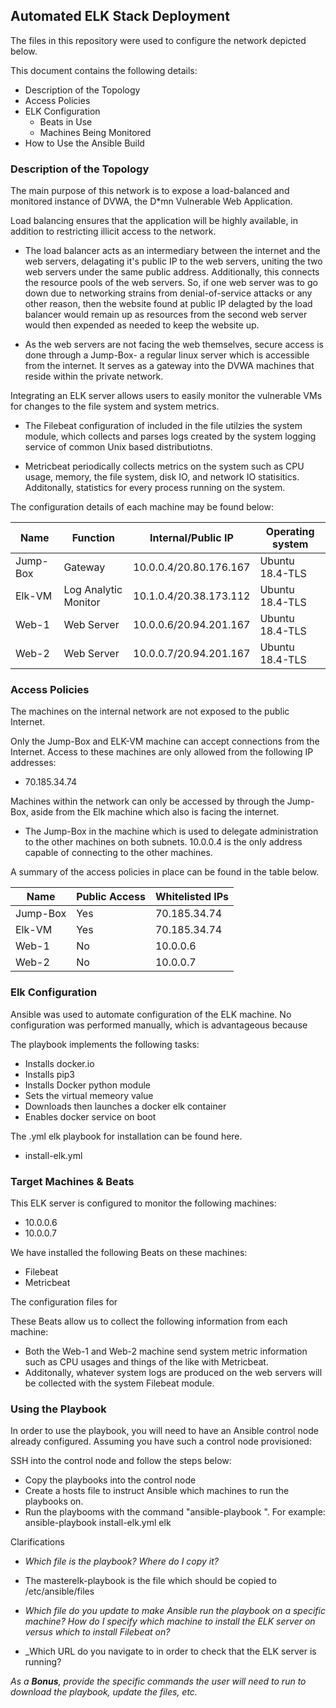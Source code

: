 ## Automated ELK Stack Deployment

The files in this repository were used to configure the network depicted below.




This document contains the following details:
- Description of the Topology
- Access Policies
- ELK Configuration
  - Beats in Use
  - Machines Being Monitored
- How to Use the Ansible Build


### Description of the Topology

The main purpose of this network is to expose a load-balanced and monitored instance of DVWA, the D*mn Vulnerable Web Application.

Load balancing ensures that the application will be highly available, in addition to restricting illicit access to the network.
- The load balancer acts as an intermediary between the internet and the web servers, delagating it's public IP to the web servers, uniting the two web servers under the same public address. Additionally, this connects the resource pools of the web servers. So, if one web server was to go down due to networking strains from denial-of-service attacks or any other reason, then the website found at public IP delagted by the load balancer would remain up as resources from the second web server would then expended as needed to keep the website up. 

- As the web servers are not facing the web themselves, secure access is done through a Jump-Box- a regular linux server which is accessible from the internet. It serves as a gateway into the DVWA machines that reside within the private network. 

Integrating an ELK server allows users to easily monitor the vulnerable VMs for changes to the file system and system metrics.

- The Filebeat configuration of included in the file utilzies the system module, which collects and parses logs created by the system logging service of common Unix based distributiotns.

- Metricbeat periodically collects metrics on the system such as CPU usage, memory, the file system, disk IO, and network IO statisitics. Additonally, statistics for every process running on the system.

The configuration details of each machine may be found below:

| Name     | Function             | Internal/Public IP     | Operating system |
|----------|----------------------|------------------------|------------------|
| Jump-Box | Gateway              | 10.0.0.4/20.80.176.167 | Ubuntu 18.4-TLS  |
| Elk-VM   | Log Analytic Monitor | 10.1.0.4/20.38.173.112 | Ubuntu 18.4-TLS  |
| Web-1    | Web Server           | 10.0.0.6/20.94.201.167 | Ubuntu 18.4-TLS  |
| Web-2    | Web Server           | 10.0.0.7/20.94.201.167 | Ubuntu 18.4-TLS  |

### Access Policies

The machines on the internal network are not exposed to the public Internet. 

Only the Jump-Box and ELK-VM machine can accept connections from the Internet. Access to these machines are only allowed from the following IP addresses:
- 70.185.34.74

Machines within the network can only be accessed by through the Jump-Box, aside from the Elk machine which also is facing the internet.

- The Jump-Box in the machine which is used to delegate administration to the other machines on both subnets. 10.0.0.4 is the only address capable of connecting to the other machines.

A summary of the access policies in place can be found in the table below.

| Name     | Public Access | Whitelisted IPs |
|----------|---------------|-----------------|
| Jump-Box | Yes           | 70.185.34.74    |
| Elk-VM   | Yes           | 70.185.34.74    |
| Web-1    | No            | 10.0.0.6        |
| Web-2    | No            | 10.0.0.7        |

### Elk Configuration

Ansible was used to automate configuration of the ELK machine. No configuration was performed manually, which is advantageous because

The playbook implements the following tasks:
- Installs docker.io
- Installs pip3
- Installs Docker python module
- Sets the virtual memeory value 
- Downloads then launches a docker elk container
- Enables docker service on boot

The .yml elk playbook for installation can be found here.

- install-elk.yml

### Target Machines & Beats
This ELK server is configured to monitor the following machines:
- 10.0.0.6
- 10.0.0.7

We have installed the following Beats on these machines:
- Filebeat
- Metricbeat

The configuration files for 

These Beats allow us to collect the following information from each machine:
- Both the Web-1 and Web-2 machine send system metric information such as CPU usages and things of the like with Metricbeat.
- Additonally, whatever system logs are produced on the web servers will be collected with the system Filebeat module.

### Using the Playbook
In order to use the playbook, you will need to have an Ansible control node already configured. Assuming you have such a control node provisioned: 

SSH into the control node and follow the steps below:
- Copy the playbooks into the control node
- Create a hosts file to instruct Ansible which machines to run the playbooks on.
- Run the playbooms with the command "ansible-playbook <name of playbook> <host group name>". For example: ansible-playbook install-elk.yml elk

Clarifications
- _Which file is the playbook? Where do I copy it?_
- The masterelk-playbook is the file which should be copied to /etc/ansible/files

- _Which file do you update to make Ansible run the playbook on a specific machine? How do I specify which machine to install the ELK server on versus which to install Filebeat on?_

- _Which URL do you navigate to in order to check that the ELK server is running?

_As a **Bonus**, provide the specific commands the user will need to run to download the playbook, update the files, etc._
